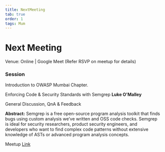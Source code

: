 ```yaml
---
title: NextMeeting
tab: true
order: 1
tags: Mum
---
```


# **Next Meeting**

Venue: Online | Google Meet (Refer RSVP on meetup for details)

### Session

Introduction to OWASP Mumbai Chapter.

Enforcing Code & Security Standards with Semgrep **Luke O'Malley**

General Discussion, QnA & Feedback

**Abstract:**
Semgrep is a free open-source program analysis toolkit that finds bugs using custom analysis we’ve written and OSS code checks.
Semgrep is ideal for security researchers, product security engineers, and developers who want to find complex code patterns without extensive knowledge of ASTs or advanced program analysis concepts.


Meetup [Link](https://www.meetup.com/OWASP-Mumbai-Chapter/events/272634319)
